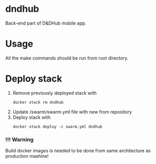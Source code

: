 # dndhub
Back-end part of D&amp;DHub mobile app.

# Usage
All the make commands should be run from root directory.


# Deploy stack
1. Remove previously deployed stack with
   ```
   docker stack rm dndhub
   ```
2. Update /swarm/swarm.yml file with new from repository
3. Deploy stack with
   ```
   docker stack deploy -c swarm.yml dndhub
   ```

### !!! Warning 
Build docker images is needed to be done from same architecture as production mashine!


